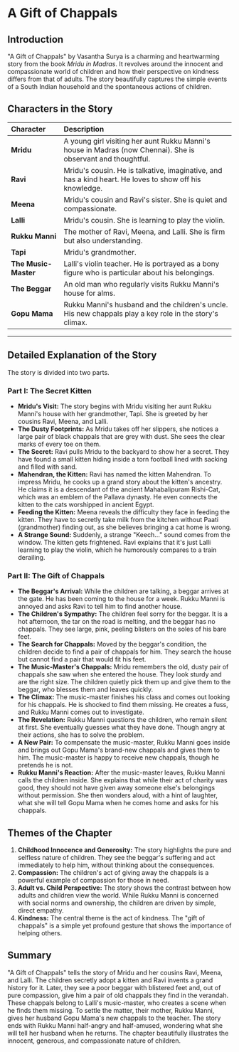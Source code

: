 # A Gift of Chappals

## Introduction

"A Gift of Chappals" by Vasantha Surya is a charming and heartwarming story from the book *Mridu in Madras*. It revolves around the innocent and compassionate world of children and how their perspective on kindness differs from that of adults. The story beautifully captures the simple events of a South Indian household and the spontaneous actions of children.

## Characters in the Story

| Character | Description |
| :--- | :--- |
| **Mridu** | A young girl visiting her aunt Rukku Manni's house in Madras (now Chennai). She is observant and thoughtful. |
| **Ravi** | Mridu's cousin. He is talkative, imaginative, and has a kind heart. He loves to show off his knowledge. |
| **Meena** | Mridu's cousin and Ravi's sister. She is quiet and compassionate. |
| **Lalli** | Mridu's cousin. She is learning to play the violin. |
| **Rukku Manni** | The mother of Ravi, Meena, and Lalli. She is firm but also understanding. |
| **Tapi** | Mridu's grandmother. |
| **The Music-Master** | Lalli's violin teacher. He is portrayed as a bony figure who is particular about his belongings. |
| **The Beggar** | An old man who regularly visits Rukku Manni's house for alms. |
| **Gopu Mama** | Rukku Manni's husband and the children's uncle. His new chappals play a key role in the story's climax. |

---

## Detailed Explanation of the Story

The story is divided into two parts.

### Part I: The Secret Kitten

*   **Mridu's Visit:** The story begins with Mridu visiting her aunt Rukku Manni's house with her grandmother, Tapi. She is greeted by her cousins Ravi, Meena, and Lalli.
*   **The Dusty Footprints:** As Mridu takes off her slippers, she notices a large pair of black chappals that are grey with dust. She sees the clear marks of every toe on them.
*   **The Secret:** Ravi pulls Mridu to the backyard to show her a secret. They have found a small kitten hiding inside a torn football lined with sacking and filled with sand.
*   **Mahendran, the Kitten:** Ravi has named the kitten Mahendran. To impress Mridu, he cooks up a grand story about the kitten's ancestry. He claims it is a descendant of the ancient Mahabalipuram Rishi-Cat, which was an emblem of the Pallava dynasty. He even connects the kitten to the cats worshipped in ancient Egypt.
*   **Feeding the Kitten:** Meena reveals the difficulty they face in feeding the kitten. They have to secretly take milk from the kitchen without Paati (grandmother) finding out, as she believes bringing a cat home is wrong.
*   **A Strange Sound:** Suddenly, a strange "Keech..." sound comes from the window. The kitten gets frightened. Ravi explains that it's just Lalli learning to play the violin, which he humorously compares to a train derailing.

### Part II: The Gift of Chappals

*   **The Beggar's Arrival:** While the children are talking, a beggar arrives at the gate. He has been coming to the house for a week. Rukku Manni is annoyed and asks Ravi to tell him to find another house.
*   **The Children's Sympathy:** The children feel sorry for the beggar. It is a hot afternoon, the tar on the road is melting, and the beggar has no chappals. They see large, pink, peeling blisters on the soles of his bare feet.
*   **The Search for Chappals:** Moved by the beggar's condition, the children decide to find a pair of chappals for him. They search the house but cannot find a pair that would fit his feet.
*   **The Music-Master's Chappals:** Mridu remembers the old, dusty pair of chappals she saw when she entered the house. They look sturdy and are the right size. The children quietly pick them up and give them to the beggar, who blesses them and leaves quickly.
*   **The Climax:** The music-master finishes his class and comes out looking for his chappals. He is shocked to find them missing. He creates a fuss, and Rukku Manni comes out to investigate.
*   **The Revelation:** Rukku Manni questions the children, who remain silent at first. She eventually guesses what they have done. Though angry at their actions, she has to solve the problem.
*   **A New Pair:** To compensate the music-master, Rukku Manni goes inside and brings out Gopu Mama's brand-new chappals and gives them to him. The music-master is happy to receive new chappals, though he pretends he is not.
*   **Rukku Manni's Reaction:** After the music-master leaves, Rukku Manni calls the children inside. She explains that while their act of charity was good, they should not have given away someone else's belongings without permission. She then wonders aloud, with a hint of laughter, what she will tell Gopu Mama when he comes home and asks for his chappals.

## Themes of the Chapter

1.  **Childhood Innocence and Generosity:** The story highlights the pure and selfless nature of children. They see the beggar's suffering and act immediately to help him, without thinking about the consequences.
2.  **Compassion:** The children's act of giving away the chappals is a powerful example of compassion for those in need.
3.  **Adult vs. Child Perspective:** The story shows the contrast between how adults and children view the world. While Rukku Manni is concerned with social norms and ownership, the children are driven by simple, direct empathy.
4.  **Kindness:** The central theme is the act of kindness. The "gift of chappals" is a simple yet profound gesture that shows the importance of helping others.

## Summary

"A Gift of Chappals" tells the story of Mridu and her cousins Ravi, Meena, and Lalli. The children secretly adopt a kitten and Ravi invents a grand history for it. Later, they see a poor beggar with blistered feet and, out of pure compassion, give him a pair of old chappals they find in the verandah. These chappals belong to Lalli's music-master, who creates a scene when he finds them missing. To settle the matter, their mother, Rukku Manni, gives her husband Gopu Mama's new chappals to the teacher. The story ends with Rukku Manni half-angry and half-amused, wondering what she will tell her husband when he returns. The chapter beautifully illustrates the innocent, generous, and compassionate nature of children.